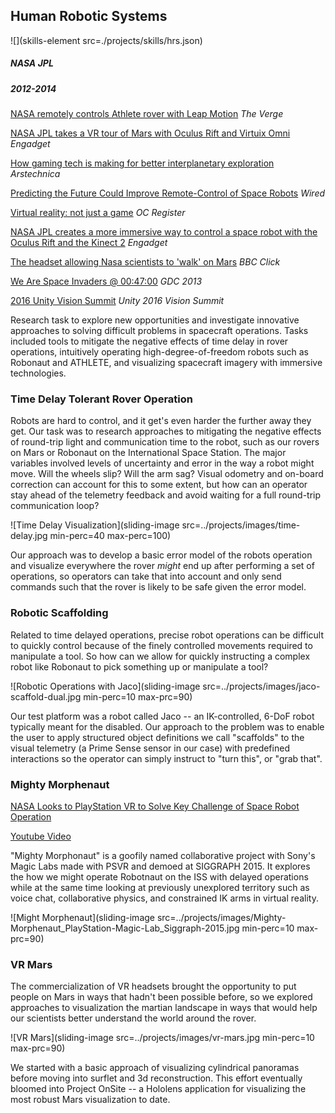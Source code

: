 ## Human Robotic Systems

![](skills-element src=./projects/skills/hrs.json)

##### NASA JPL

##### 2012-2014

[NASA remotely controls Athlete rover with Leap Motion](https://www.theverge.com/2013/3/27/4154900/nasa-athlete-leap-motion-GDC) _The Verge_

[NASA JPL takes a VR tour of Mars with Oculus Rift and Virtuix Omni](http://www.engadget.com/2013/08/05/nasa-jpl-oculus-rift-virtuix-omni/) _Engadget_

[How gaming tech is making for better interplanetary exploration](http://arstechnica.com/science/2013/10/how-gaming-tech-is-making-for-better-interplanetary-exploration/) _Arstechnica_

[Predicting the Future Could Improve Remote-Control of Space Robots](http://www.wired.com/wiredscience/2013/10/space-robot-time-delay/) _Wired_

[Virtual reality: not just a game](http://www.ocregister.com/articles/around-533108-virtual-rift.html/) _OC Register_

[NASA JPL creates a more immersive way to control a space robot with the Oculus Rift and the Kinect 2](http://www.engadget.com/2013/12/23/nasa-jpl-control-robotic-arm-kinect-2/) _Engadget_

[The headset allowing Nasa scientists to 'walk' on Mars](http://www.bbc.com/news/technology-29522600) _BBC Click_

[We Are Space Invaders @ 00:47:00](https://www.gdcvault.com/play/1018023/We-Are-the-Space-Invaders) _GDC 2013_

[2016 Unity Vision Summit](https://www.youtube.com/watch?v=sME2pxTKyIs) _Unity 2016 Vision Summit_

Research task to explore new opportunities and investigate innovative approaches to solving difficult problems in spacecraft operations. Tasks included tools to mitigate the negative effects of time delay in rover operations, intuitively operating high-degree-of-freedom robots such as Robonaut and ATHLETE, and visualizing spacecraft imagery with immersive technologies.

### Time Delay Tolerant Rover Operation
Robots are hard to control, and it get's even harder the further away they get. Our task was to research approaches to mitigating the negative effects of round-trip light and communication time to the robot, such as our rovers on Mars or Robonaut on the International Space Station. The major variables involved levels of uncertainty and error in the way a robot might move. Will the wheels slip? Will the arm sag? Visual odometry and on-board correction can account for this to some extent, but how can an operator stay ahead of the telemetry feedback and avoid waiting for a full round-trip communication loop?

![Time Delay Visualization](sliding-image src=../projects/images/time-delay.jpg min-perc=40 max-perc=100)


Our approach was to develop a basic error model of the robots operation and visualize everywhere the rover _might_ end up after performing a set of operations, so operators can take that into account and only send commands such that the rover is likely to be safe given the error model.

### Robotic Scaffolding
Related to time delayed operations, precise robot operations can be difficult to quickly control because of the finely controlled movements required to manipulate a tool. So how can we allow for quickly instructing a complex robot like Robonaut to pick something up or manipulate a tool?

![Robotic Operations with Jaco](sliding-image src=../projects/images/jaco-scaffold-dual.jpg min-perc=10 max-prc=90)

Our test platform was a robot called Jaco -- an IK-controlled, 6-DoF robot typically meant for the disabled. Our approach to the problem was to enable the user to apply structured object definitions we call "scaffolds" to the visual telemetry (a Prime Sense sensor in our case) with predefined interactions so the operator can simply instruct to "turn this", or "grab that". 

### Mighty Morphenaut

[NASA Looks to PlayStation VR to Solve Key Challenge of Space Robot Operation](https://www.roadtovr.com/nasa-sony-playstation-vr-remote-robot-operator-training/)

[Youtube Video](https://www.youtube.com/watch?v=mrpHJ5Qya90)

"Mighty Morphonaut" is a goofily named collaborative project with Sony's Magic Labs made with PSVR and demoed at SIGGRAPH 2015. It explores the how we might operate Robotnaut on the ISS with delayed operations while at the same time looking at previously unexplored territory such as voice chat, collaborative physics, and constrained IK arms in virtual reality.

![Might Morphenaut](sliding-image src=../projects/images/Mighty-Morphenaut_PlayStation-Magic-Lab_Siggraph-2015.jpg min-perc=10 max-prc=90)

### VR Mars
The commercialization of VR headsets brought the opportunity to put people on Mars in ways that hadn't been possible before, so we explored approaches to visualization the martian landscape in ways that would help our scientists better understand the world around the rover.

![VR Mars](sliding-image src=../projects/images/vr-mars.jpg min-perc=10 max-prc=90)

We started with a basic approach of visualizing cylindrical panoramas before moving into surflet and 3d reconstruction. This effort eventually bloomed into Project OnSite -- a Hololens application for visualizing the most robust Mars visualization to date.


